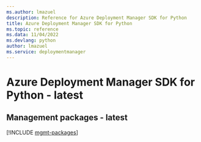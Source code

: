 ```yaml
---
ms.author: lmazuel
description: Reference for Azure Deployment Manager SDK for Python
title: Azure Deployment Manager SDK for Python
ms.topic: reference
ms.data: 11/04/2022
ms.devlang: python
author: lmazuel
ms.service: deploymentmanager
---
```

# Azure Deployment Manager SDK for Python - latest

## Management packages - latest
[!INCLUDE [mgmt-packages](deployment-manager-mgmt-index.md)]